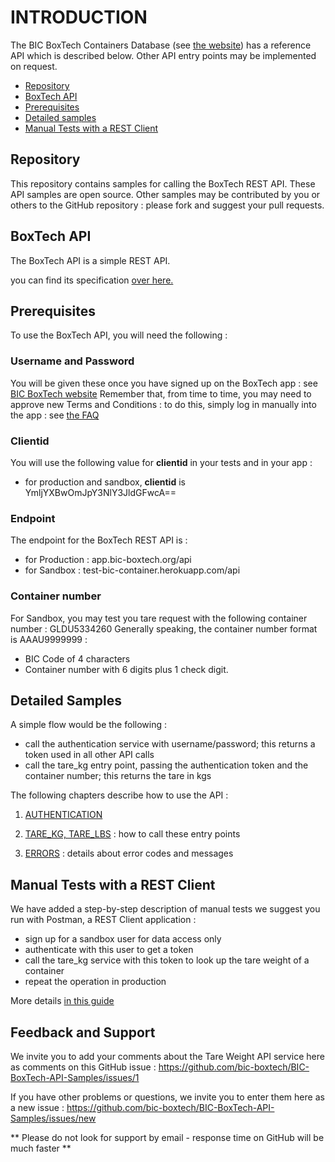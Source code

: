 # INTRODUCTION

The BIC BoxTech Containers Database (see [the website](http://www.bic-boxtech.org)) has a reference API which is described below. Other API entry points may be implemented on request.

* [Repository](#repository)
* [BoxTech API](#api)
* [Prerequisites](#prerequisites)
* [Detailed samples](#samples)
* [Manual Tests with a REST Client](#manualtests)


## Repository <a id="repository"></a>

This repository contains samples for calling the BoxTech REST API. These API samples are open source. Other samples may be contributed by you or others to the GitHub repository : please fork and suggest your pull requests.


## BoxTech API <a id="api"></a>

The BoxTech API is a simple REST API.

you can find its specification [over here.](./Ressources/index.html)




## Prerequisites <a id="prerequisites"></a>

To use the BoxTech API, you will need the following :

### **Username** and **Password**
You will be given these once you have signed up on the BoxTech app : see [BIC BoxTech website](http://www.bic-boxtech.org)
Remember that, from time to time, you may need to approve new Terms and Conditions : to do this, simply log in manually into the app : see [the FAQ](http://www.bic-boxtech.org/faqs)

### **Clientid**

You will use the following value for **clientid** in your tests and in your app :
- for production and sandbox, **clientid** is YmljYXBwOmJpY3NlY3JldGFwcA==

### Endpoint

The endpoint for the BoxTech REST API is :
- for Production : app.bic-boxtech.org/api
- for Sandbox : test-bic-container.herokuapp.com/api

### Container number

For Sandbox, you may test you tare request with the following container number : GLDU5334260
Generally speaking, the container number format is AAAU9999999 :
- BIC Code of 4 characters
- Container number with 6 digits plus 1 check digit.


## Detailed Samples <a id="samples"></a>

A simple flow would be the following :
- call the authentication service with username/password; this returns a token used in all other API calls
- call the tare_kg entry point, passing the authentication token and the container number; this returns the tare in kgs 

The following chapters describe how to use the API :

1. [AUTHENTICATION](../../wiki/Authentication)

2. [TARE_KG, TARE_LBS](../../wiki/Tare-Weight) : how to call these entry points

3. [ERRORS](../../wiki/Errors) : details about error codes and messages


## Manual Tests with a REST Client <a id="manualtests"></a>

We have added a step-by-step description of manual tests we suggest you run with Postman, a REST Client application :
- sign up for a sandbox user for data access only
- authenticate with this user to get a token
- call the tare_kg service with this token to look up the tare weight of a container
- repeat the operation in production

More details [in this guide](./ManualTests/ManualTests.mdown)


## Feedback and Support

We invite you to add your comments about the Tare Weight API service here as comments on this GitHub issue :
	https://github.com/bic-boxtech/BIC-BoxTech-API-Samples/issues/1
	
If you have other problems or questions, we invite you to enter them here as a new issue :
	https://github.com/bic-boxtech/BIC-BoxTech-API-Samples/issues/new

** Please do not look for support by email - response time on GitHub will be much faster **
